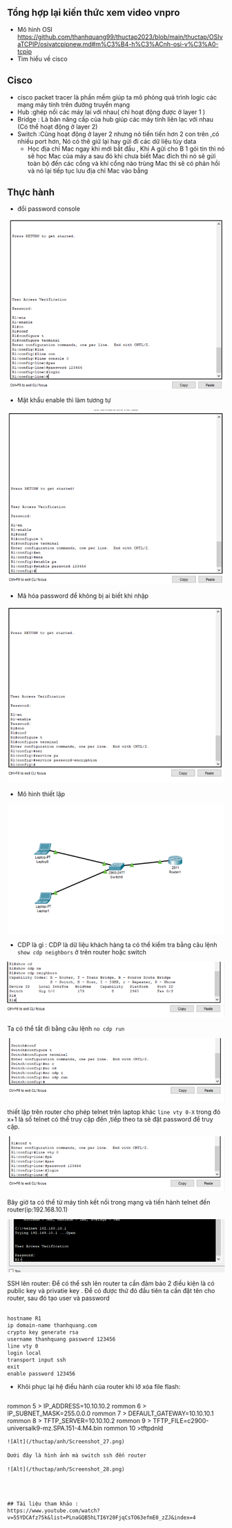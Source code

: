 ## Tổng hợp lại kiến thức xem video vnpro
- Mô hình OSI
  https://github.com/thanhquang99/thuctap2023/blob/main/thuctap/OSIvaTCPIP/osivatcpipnew.md#m%C3%B4-h%C3%ACnh-osi-v%C3%A0-tcpip
- Tìm hiểu về cisco
## Cisco
- cisco packet tracer là phần mềm giúp ta mô phỏng quá trình logic các mạng máy tính trên đường truyền mạng
- Hub :ghép nối các máy lại với nhau( chỉ hoạt động được ở layer 1 )
- Bridge : Là bản nâng cấp của hub giúp các máy tính liên lạc với nhau (Có thể hoạt động ở layer 2)
- Switch :Cũng hoạt động ở layer 2 nhưng nó tiến tiến hơn 2 con trên ,có nhiều port hơn, Nó có thê giữ lại hay gửi đi các dữ liệu tùy data
  - Học địa chỉ Mac ngay khi mới bắt đầu , Khi A gửi cho B 1 gói tin thì nó sẽ học Mac của máy a sau đó khi chưa biết Mac đích thì nó sẽ gửi toàn bộ đến các cổng và khi cổng nào trùng Mac thì sẽ có phản hồi và nó lại tiếp tục lưu địa chỉ Mac vào bẳng
 ## Thực hành
 - đổi password console

![Alt](/thuctap/anh/Screenshot_18.png)

- Mật khẩu enable thì làm tương tự

![Alt](/thuctap/anh/Screenshot_19.png)

- Mã hóa password để không bị ai biết khi nhập

![Alt](/thuctap/anh/Screenshot_20.png)

- Mô hình thiết lập

![Alt](/thuctap/anh/Screenshot_21.png)

  - CDP là gì : CDP là dữ liệu khách hàng ta có thể kiểm tra bằng câu lệnh` show cdp neighbors` ở trên router hoặc switch

![Alt](/thuctap/anh/Screenshot_22.png)

Ta có thể tắt đi bằng câu lệnh `no cdp run`

![Alt](/thuctap/anh/Screenshot_23.png)

thiết lập trên router cho phép telnet trên laptop khác `line vty 0-X` trong đó x+1 là số telnet có thể truy cập đến ,tiếp theo ta sẽ đặt password để truy cập.

![Alt](/thuctap/anh/Screenshot_25.png)

Bây giờ ta có thể từ máy tính kết nối trong mạng và tiến hành telnet đến router(ip:192.168.10.1)

![Alt](/thuctap/anh/Screenshot_26.png)

SSH lên router: Để có thể ssh lên router ta cần đảm bảo 2 điều kiện là có public key và privatie key . Để có được thứ đó đầu tiên ta cần đặt tên cho router, sau đó tạo user và password 

```

hostname R1
ip domain-name thanhquang.com
crypto key generate rsa
username thanhquang password 123456
line vty 0
login local
transport input ssh 
exit
enable password 123456

```
- Khôi phục lại hệ điều hành của router khi lỡ xóa file flash:
  ```
rommon 5 > IP_ADDRESS=10.10.10.2
rommon 6 > IP_SUBNET_MASK=255.0.0.0
rommon 7 > DEFAULT_GATEWAY=10.10.10.1
rommon 8 > TFTP_SERVER=10.10.10.2
rommon 9 > TFTP_FILE=c2900-universalk9-mz.SPA.151-4.M4.bin
rommon 10 >tftpdnld
  ```
![Alt](/thuctap/anh/Screenshot_27.png)

Dưới đây là hình ảnh mà switch ssh đến router

![Alt](/thuctap/anh/Screenshot_28.png)




## Tài liệu tham khảo :
https://www.youtube.com/watch?v=55YDCAfz75k&list=PLnaGQB5hLTI6Y20FjqCsTO63efmE0_zZJ&index=4

